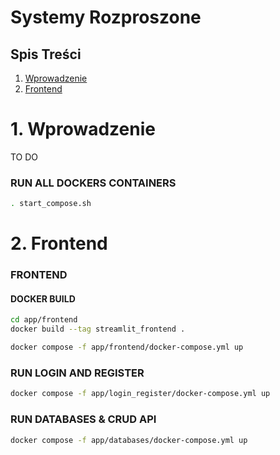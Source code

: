 # Systemy Rozproszone

## Spis Treści
1. [Wprowadzenie](#Wprowadzenie)
2. [Frontend](#Frontend)
# 1. Wprowadzenie
TO DO

### RUN ALL DOCKERS CONTAINERS
```bash
. start_compose.sh
```

# 2. Frontend



### FRONTEND 

#### DOCKER BUILD
```bash
cd app/frontend
docker build --tag streamlit_frontend .
```

```bash
docker compose -f app/frontend/docker-compose.yml up
```

### RUN LOGIN AND REGISTER
```bash
docker compose -f app/login_register/docker-compose.yml up
```

### RUN DATABASES & CRUD API
```bash
docker compose -f app/databases/docker-compose.yml up
```





